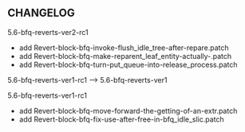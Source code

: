 ## CHANGELOG

5.6-bfq-reverts-ver2-rc1

- add Revert-block-bfq-invoke-flush_idle_tree-after-repare.patch
- add Revert-block-bfq-make-reparent_leaf_entity-actually-.patch
- add Revert-block-bfq-turn-put_queue-into-release_process.patch

5.6-bfq-reverts-ver1-rc1 --> 5.6-bfq-reverts-ver1

5.6-bfq-reverts-ver1-rc1

- add Revert-block-bfq-move-forward-the-getting-of-an-extr.patch
- add Revert-block-bfq-fix-use-after-free-in-bfq_idle_slic.patch
